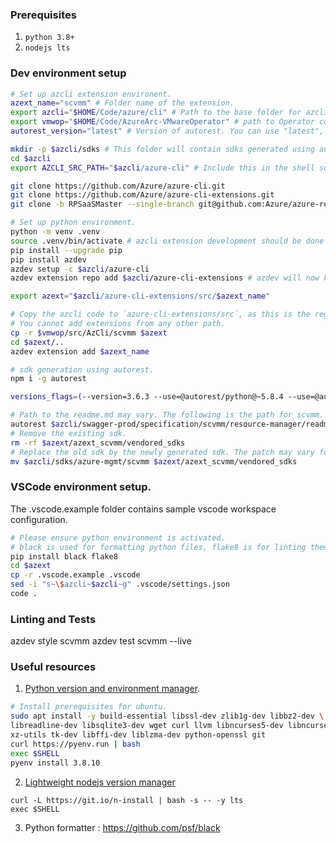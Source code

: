 ### Prerequisites

1. `python 3.8+`
2. `nodejs lts`

### Dev environment setup

```bash
# Set up azcli extension environent.
azext_name="scvmm" # Folder name of the extension.
export azcli="$HOME/Code/azure/cli" # Path to the base folder for azcli development.
export vmwop="$HOME/Code/AzureArc-VMwareOperator" # path to Operator code.
autorest_version="latest" # Version of autorest. You can use "latest", but make sure it works.

mkdir -p $azcli/sdks # This folder will contain sdks generated using autorest,
cd $azcli
export AZCLI_SRC_PATH="$azcli/azure-cli" # Include this in the shell source like ~/.bashrc or ~/.zshrc

git clone https://github.com/Azure/azure-cli.git
git clone https://github.com/Azure/azure-cli-extensions.git
git clone -b RPSaaSMaster --single-branch git@github.com:Azure/azure-rest-api-specs-pr.git swagger-prod # Contains the swagger

# Set up python environment.
python -m venv .venv
source .venv/bin/activate # azcli extension development should be done under some virtual environment.
pip install --upgrade pip
pip install azdev
azdev setup -c $azcli/azure-cli
azdev extension repo add $azcli/azure-cli-extensions # azdev will now know that this folder contains source code for extensions under development.

export azext="$azcli/azure-cli-extensions/src/$azext_name"

# Copy the azcli code to `azure-cli-extensions/src`, as this is the registered path for all azcli extensions.
# You cannot add extensions from any other path.
cp -r $vmwop/src/AzCli/scvmm $azext
cd $azext/..
azdev extension add $azext_name

# sdk generation using autorest.
npm i -g autorest

versions_flags=(--version=3.6.3 --use=@autorest/python@~5.8.4 --use=@autorest/python@~5.8.4 --use=@autorest/modelerfour@~4.19.3)

# Path to the readme.md may vary. The following is the path for scvmm.
autorest $azcli/swagger-prod/specification/scvmm/resource-manager/readme.md --track2 --python --python-sdks-folder=$azcli/sdks --python-mode=update "${versions_flags[@]}"
# Remove the existing sdk.
rm -rf $azext/azext_scvmm/vendored_sdks
# Replace the old sdk by the newly generated sdk. The patch may vary for other extensions.
mv $azcli/sdks/azure-mgmt/scvmm $azext/azext_scvmm/vendored_sdks
```

### VSCode environment setup.

The .vscode.example folder contains sample vscode workspace configuration.

```bash
# Please ensure python environment is activated.
# black is used for formatting python files, flake8 is for linting them.
pip install black flake8
cd $azext
cp -r .vscode.example .vscode
sed -i "s~\$azcli~$azcli~g" .vscode/settings.json
code .
```

### Linting and Tests

azdev style scvmm
azdev test scvmm --live

### Useful resources

1. [Python version and environment manager](https://github.com/pyenv/pyenv-installer).

```bash
# Install prerequisites for ubuntu.
sudo apt install -y build-essential libssl-dev zlib1g-dev libbz2-dev \
libreadline-dev libsqlite3-dev wget curl llvm libncurses5-dev libncursesw5-dev \
xz-utils tk-dev libffi-dev liblzma-dev python-openssl git
curl https://pyenv.run | bash
exec $SHELL
pyenv install 3.8.10
```

2. [Lightweight nodejs version manager](https://github.com/mklement0/n-install)

```
curl -L https://git.io/n-install | bash -s -- -y lts
exec $SHELL
```

3. Python formatter : https://github.com/psf/black
